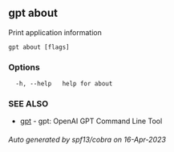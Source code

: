 ## gpt about

Print application information

```
gpt about [flags]
```

### Options

```
  -h, --help   help for about
```

### SEE ALSO

* [gpt](gpt.md)	 - gpt: OpenAI GPT Command Line Tool

###### Auto generated by spf13/cobra on 16-Apr-2023
